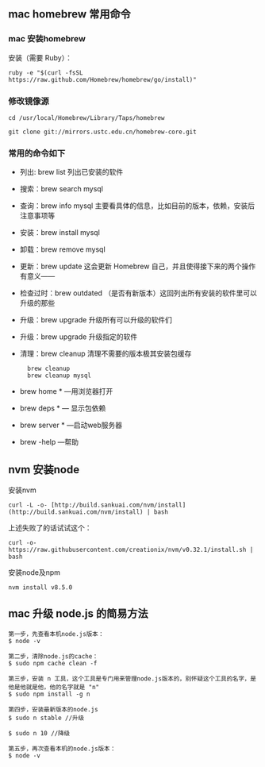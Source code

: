 ## mac homebrew 常用命令

### mac 安装homebrew

安装（需要 Ruby）：

	ruby -e "$(curl -fsSL https://raw.github.com/Homebrew/homebrew/go/install)"


### 修改镜像源

	cd /usr/local/Homebrew/Library/Taps/homebrew

	git clone git://mirrors.ustc.edu.cn/homebrew-core.git



### 常用的命令如下

- 列出: brew list 列出已安装的软件

- 搜索：brew search mysql

- 查询：brew info mysql 主要看具体的信息，比如目前的版本，依赖，安装后注意事项等

- 安装：brew install mysql

- 卸载：brew remove mysql

- 更新：brew update 这会更新 Homebrew 自己，并且使得接下来的两个操作有意义——

- 检查过时：brew outdated （是否有新版本）这回列出所有安装的软件里可以升级的那些

- 升级：brew upgrade 升级所有可以升级的软件们

- 升级：brew upgrade <xxx>   升级指定的软件

- 清理：brew cleanup 清理不需要的版本极其安装包缓存

		brew cleanup
		brew cleanup mysql

- brew home  *   —用浏览器打开

- brew deps  *   — 显示包依赖

- brew server *  —启动web服务器

- brew -help   —帮助



## nvm 安装node

安装nvm

	curl -L -o- [http://build.sankuai.com/nvm/install](http://build.sankuai.com/nvm/install) | bash
上述失败了的话试试这个：

	curl -o- https://raw.githubusercontent.com/creationix/nvm/v0.32.1/install.sh | bash

安装node及npm

	nvm install v8.5.0



## mac 升级 node.js 的简易方法


	第一步，先查看本机node.js版本：
	$ node -v
		
	第二步，清除node.js的cache：
	$ sudo npm cache clean -f
		
	第三步，安装 n 工具，这个工具是专门用来管理node.js版本的，别怀疑这个工具的名字，是他是他就是他，他的名字就是 "n"
	$ sudo npm install -g n
		
	第四步，安装最新版本的node.js
	$ sudo n stable //升级
	
	$ sudo n 10 //降级
		
	第五步，再次查看本机的node.js版本：
	$ node -v


